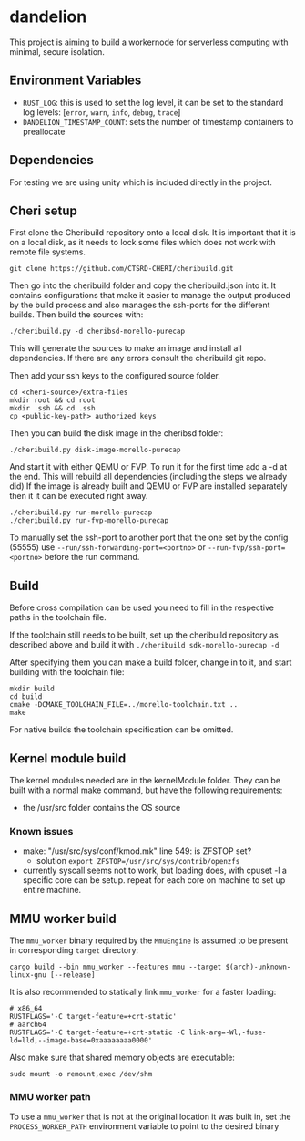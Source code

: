# dandelion

This project is aiming to build a workernode for serverless computing with
minimal, secure isolation.

## Environment Variables

- `RUST_LOG`: this is used to set the log level, it can be set to the standard log levels: [`error`, `warn`, `info`, `debug`, `trace`]
- `DANDELION_TIMESTAMP_COUNT`: sets the number of timestamp containers to preallocate

## Dependencies

For testing we are using unity which is included directly in the project.

## Cheri setup

First clone the Cheribuild repository onto a local disk.
It is important that it is on a local disk, as it needs to lock some files which
does not work with remote file systems.

```
git clone https://github.com/CTSRD-CHERI/cheribuild.git
```

Then go into the cheribuild folder and copy the cheribuild.json into it.
It contains configurations that make it easier to manage the output produced by
the build process and also manages the ssh-ports for the different builds.
Then build the sources with:
```
./cheribuild.py -d cheribsd-morello-purecap
```
This will generate the sources to make an image and install all dependencies.
If there are any errors consult the cheribuild git repo.

Then add your ssh keys to the configured source folder.
```
cd <cheri-source>/extra-files
mkdir root && cd root
mkdir .ssh && cd .ssh
cp <public-key-path> authorized_keys
```

Then you can build the disk image in the cheribsd folder:
```
./cheribuild.py disk-image-morello-purecap
```

And start it with either QEMU or FVP.
To run it for the first time add a -d at the end.
This will rebuild all dependencies (including the steps we already did)
If the image is already built and QEMU or FVP are installed separately then it
it can be executed right away.
```
./cheribuild.py run-morello-purecap
./cheribuild.py run-fvp-morello-purecap
```

To manually set the ssh-port to another port that the one set by the config
(55555) use `--run/ssh-forwarding-port=<portno>` or
`--run-fvp/ssh-port=<portno>` before the run command.

## Build

Before cross compilation can be used you need to fill in the respective paths
in the toolchain file.

If the toolchain still needs to be built, set up the cheribuild repository as
described above and build it with `./cheribuild sdk-morello-purecap -d`

After specifying them you can make a build folder, change in to it, and start
building with the toolchain file:
```
mkdir build
cd build
cmake -DCMAKE_TOOLCHAIN_FILE=../morello-toolchain.txt ..
make
```
For native builds the toolchain specification can be omitted.

## Kernel module build

The kernel modules needed are in the kernelModule folder.
They can be built with a normal make command, but have the following requirements:

- the /usr/src folder contains the OS source

### Known issues

- make: "/usr/src/sys/conf/kmod.mk" line 549: is ZFSTOP set?
  - solution `export ZFSTOP=/usr/src/sys/contrib/openzfs`
- currently syscall seems not to work, but loading does, with cpuset -l <core> a specific core can be setup. repeat for each core on machine to set up entire machine.

## MMU worker build

The `mmu_worker` binary required by the `MmuEngine` is assumed to be present in corresponding `target` directory:
```
cargo build --bin mmu_worker --features mmu --target $(arch)-unknown-linux-gnu [--release]
```
It is also recommended to statically link `mmu_worker` for a faster loading:
```
# x86_64
RUSTFLAGS='-C target-feature=+crt-static'
# aarch64
RUSTFLAGS='-C target-feature=+crt-static -C link-arg=-Wl,-fuse-ld=lld,--image-base=0xaaaaaaaa0000'
```
Also make sure that shared memory objects are executable:
```
sudo mount -o remount,exec /dev/shm
```

### MMU worker path

To use a `mmu_worker` that is not at the original location it was built in, set the `PROCESS_WORKER_PATH` environment variable to point to the desired binary
